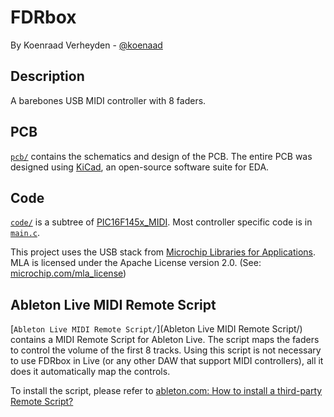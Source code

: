 FDRbox
===
By Koenraad Verheyden - [@koenaad](https://twitter.com/koenaad)

Description
---
A barebones USB MIDI controller with 8 faders.

PCB
---
[```pcb/```](pcb/) contains the schematics and design of the PCB. The entire PCB was designed using [KiCad](http://kicad-pcb.org/), an open-source software suite for EDA.

Code
---
[```code/```](code/) is a subtree of [PIC16F145x_MIDI](https://github.com/koenaad/PIC16F145x_MIDI). Most controller specific code is in [```main.c```](code/main.c).

This project uses the USB stack from [Microchip Libraries for Applications](http://microchip.com/mla).  
MLA is licensed under the Apache License version 2.0. (See: [microchip.com/mla_license](http://microchip.com/mla_license))


Ableton Live MIDI Remote Script
---
[```Ableton Live MIDI Remote Script/```](Ableton Live MIDI Remote Script/) contains a MIDI Remote Script for Ableton Live. The script maps the faders to control the volume of the first 8 tracks. Using this script is not necessary to use FDRbox in Live (or any other DAW that support MIDI controllers), all it does it automatically map the controls.

To install the script, please refer to [ableton.com: How to install a third-party Remote Script?
](https://www.ableton.com/en/help/article/install-third-party-remote-script/)
